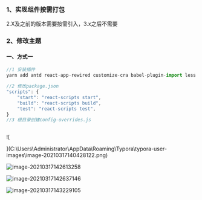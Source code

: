 ### 1、实现组件按需打包

2.X及之前的版本需要按需引入，3.x之后不需要

### 2、修改主题

#### 一、方式一

````javascript
//1 安装插件
yarn add antd react-app-rewired customize-cra babel-plugin-import less less-loader   

//2 修改package.json
"scripts": {
    "start": "react-scripts start",
    "build": "react-scripts build",
    "test": "react-scripts test",
}
//3 根目录创建config-overrides.js
    
````







![

](C:\Users\Administrator\AppData\Roaming\Typora\typora-user-images\image-20210317140428122.png)

![image-20210317142613258](C:\Users\Administrator\AppData\Roaming\Typora\typora-user-images\image-20210317142613258.png)

![image-20210317142637146](C:\Users\Administrator\AppData\Roaming\Typora\typora-user-images\image-20210317142637146.png)

![image-20210317143229105](C:\Users\Administrator\AppData\Roaming\Typora\typora-user-images\image-20210317143229105.png)